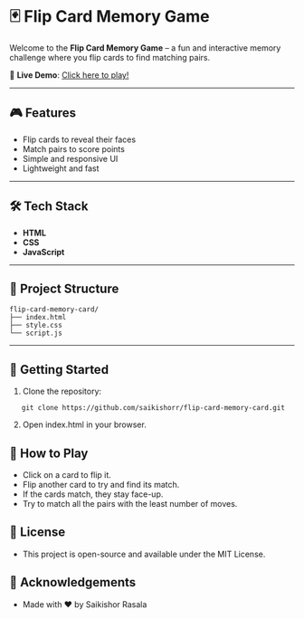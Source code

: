 # 🃏 Flip Card Memory Game

Welcome to the **Flip Card Memory Game** – a fun and interactive memory challenge where you flip cards to find matching pairs.

🔗 **Live Demo**: [Click here to play!](https://saikishorr.github.io/flip-card-memory-card/)
  
---

## 🎮 Features

- Flip cards to reveal their faces
- Match pairs to score points
- Simple and responsive UI
- Lightweight and fast

---

## 🛠️ Tech Stack

- **HTML**
- **CSS**
- **JavaScript**

---

## 📂 Project Structure
```
flip-card-memory-card/
├── index.html
├── style.css
└── script.js
```
---

## 🚀 Getting Started

1. Clone the repository:
```
   git clone https://github.com/saikishorr/flip-card-memory-card.git
```
2. Open index.html in your browser.

## 🧠 How to Play
- Click on a card to flip it.
- Flip another card to try and find its match.
- If the cards match, they stay face-up.
- Try to match all the pairs with the least number of moves.


## 📄 License
- This project is open-source and available under the MIT License.

## 🙌 Acknowledgements
- Made with ❤️ by Saikishor Rasala
